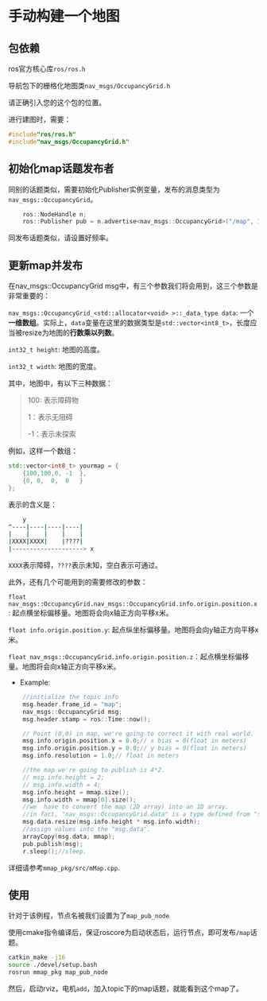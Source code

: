 # 手动构建一个地图

## 包依赖

ros官方核心库`ros/ros.h`

导航包下的栅格化地图类`nav_msgs/OccupancyGrid.h`

请正确引入您的这个包的位置。

进行建图时，需要：

```c++
#include"ros/ros.h"
#include"nav_msgs/OccupancyGrid.h"
```



## 初始化map话题发布者

同别的话题类似，需要初始化Publisher实例变量，发布的消息类型为`nav_msgs::OccupancyGrid`。

```c++
	ros::NodeHandle n;
	ros::Publisher pub = n.advertise<nav_msgs::OccupancyGrid>("/map", 10);// put "nav_msgs::OccupancyGrid" into the templete. Inside "/map" means the topic you name is called "/map".
```

同发布话题类似，请设置好频率。

## 更新map并发布

在nav_msgs::OccupancyGrid msg中，有三个参数我们将会用到，这三个参数是非常重要的：

`nav_msgs::OccupancyGrid_<std::allocator<void> >::_data_type data`: 一个**一维数组**。实际上，`data`变量在这里的数据类型是`std::vector<int8_t>`，长度应当被resize为地图的**行数乘以列数**。

`int32_t height`: 地图的高度。

`int32_t width`: 地图的宽度。

其中，地图中，有以下三种数据：

> 100: 表示障碍物
>
> 1：表示无阻碍
>
> -1：表示未探索

例如，这样一个数组：

```c++
std::vector<int8_t> yourmap = {
    {100,100,0,	-1	},
    {0,	0,	0,	0	}
};
```

表示的含义是：

```bash
	y
^----|----|----|----|
|    |    |    |    |
|XXXX|XXXX|    |????|
|--------------------> x
```

`XXXX`表示障碍，`????`表示未知，空白表示可通过。

此外，还有几个可能用到的需要修改的参数：

`float nav_msgs::OccupancyGrid.nav_msgs::OccupancyGrid.info.origin.position.x`: 起点横坐标偏移量。地图将会向x轴正方向平移x米。

`float info.origin.position.y`: 起点纵坐标偏移量。地图将会向y轴正方向平移x米。

`float nav_msgs::OccupancyGrid.info.origin.position.z`：起点横坐标偏移量。地图将会向x轴正方向平移x米。

* Example:

```c++
	//initialize the topic info
	msg.header.frame_id = "map";
	nav_msgs::OccupancyGrid msg;
	msg.header.stamp = ros::Time::now();

	// Point (0,0) in map, we're going to correct it with real world.
	msg.info.origin.position.x = 0.0;// x bias = 0(float in meters)
	msg.info.origin.position.y = 0.0;// y bias = 0(float in meters)
	msg.info.resolution = 1.0;// float in meters

	//the map we're going to publish is 4*2.
	// msg.info.height = 2;
	// msg.info.width = 4; 
	msg.info.height = mmap.size();
	msg.info.width = mmap[0].size();
	//we  have to convert the map (2D array) into an 1D array.
	//in fact, "nav_msgs::OccupancyGrid.data" is a type defined from "std::vector<int8_t>".
	msg.data.resize(msg.info.height * msg.info.width);
	//assign values into the "msg.data".
	arrayCopy(msg.data, mmap);
	pub.publish(msg);
	r.sleep();//sleep.
```

详细请参考`mmap_pkg/src/mMap.cpp`.

## 使用

针对于该例程，节点名被我们设置为了`map_pub_node`

使用cmake指令编译后，保证roscore为启动状态后，运行节点，即可发布`/map`话题。

```bash
catkin_make -j16
source ./devel/setup.bash
rosrun mmap_pkg map_pub_node
```

然后，启动rviz，电机`add`，加入topic下的map话题，就能看到这个map了。